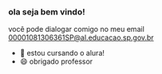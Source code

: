 ### ola seja bem vindo!
você pode dialogar comigo no meu email 00001081306361SP@al.educacao.sp.gov.br


- 🌱 estou cursando o alura!
- 😄 obrigado professor
  
